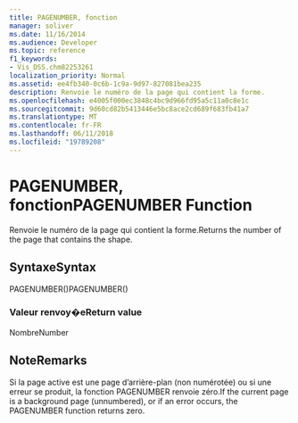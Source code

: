 ```yaml
---
title: PAGENUMBER, fonction
manager: soliver
ms.date: 11/16/2014
ms.audience: Developer
ms.topic: reference
f1_keywords:
- Vis_DSS.chm82253261
localization_priority: Normal
ms.assetid: ee4fb340-0c6b-1c9a-9d97-827081bea235
description: Renvoie le numéro de la page qui contient la forme.
ms.openlocfilehash: e4005f000ec3848c4bc9d966fd95a5c11a0c8e1c
ms.sourcegitcommit: 9d60cd82b5413446e5bc8ace2cd689f683fb41a7
ms.translationtype: MT
ms.contentlocale: fr-FR
ms.lasthandoff: 06/11/2018
ms.locfileid: "19789208"
---
```

# <a name="pagenumber-function"></a><span data-ttu-id="b127a-103">PAGENUMBER, fonction</span><span class="sxs-lookup"><span data-stu-id="b127a-103">PAGENUMBER Function</span></span>

<span data-ttu-id="b127a-104">Renvoie le numéro de la page qui contient la forme.</span><span class="sxs-lookup"><span data-stu-id="b127a-104">Returns the number of the page that contains the shape.</span></span> 
  
## <a name="syntax"></a><span data-ttu-id="b127a-105">Syntaxe</span><span class="sxs-lookup"><span data-stu-id="b127a-105">Syntax</span></span>

<span data-ttu-id="b127a-106">PAGENUMBER()</span><span class="sxs-lookup"><span data-stu-id="b127a-106">PAGENUMBER()</span></span>
  
### <a name="return-value"></a><span data-ttu-id="b127a-107">Valeur renvoy�e</span><span class="sxs-lookup"><span data-stu-id="b127a-107">Return value</span></span>

<span data-ttu-id="b127a-108">Nombre</span><span class="sxs-lookup"><span data-stu-id="b127a-108">Number</span></span>
  
## <a name="remarks"></a><span data-ttu-id="b127a-109">Note</span><span class="sxs-lookup"><span data-stu-id="b127a-109">Remarks</span></span>

<span data-ttu-id="b127a-110">Si la page active est une page d’arrière-plan (non numérotée) ou si une erreur se produit, la fonction PAGENUMBER renvoie zéro.</span><span class="sxs-lookup"><span data-stu-id="b127a-110">If the current page is a background page (unnumbered), or if an error occurs, the PAGENUMBER function returns zero.</span></span>
  

